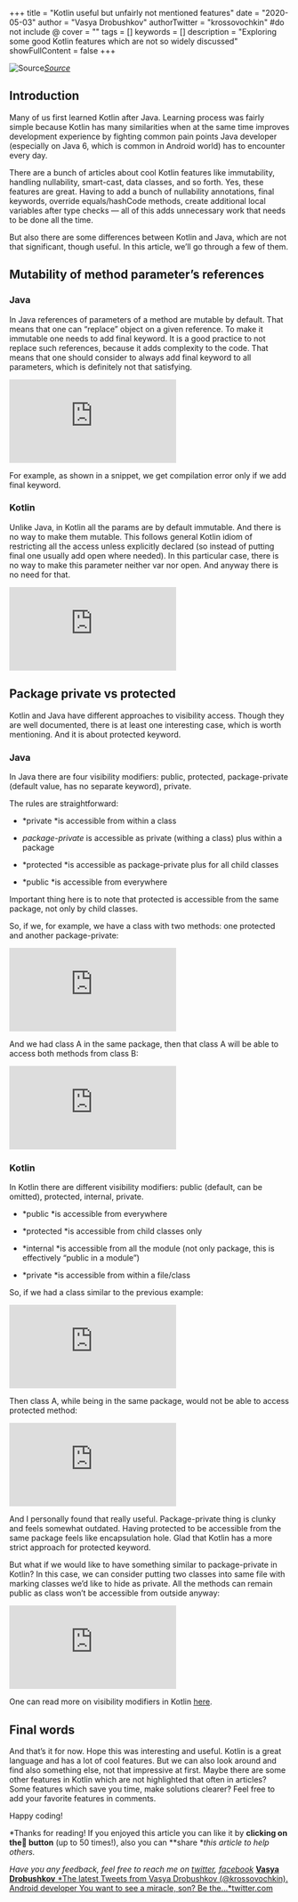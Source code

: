 +++
title = "Kotlin useful but unfairly not mentioned features"
date = "2020-05-03"
author = "Vasya Drobushkov"
authorTwitter = "krossovochkin" #do not include @
cover = ""
tags = []
keywords = []
description = "Exploring some good Kotlin features which are not so widely discussed"
showFullContent = false
+++

![[Source](https://unsplash.com/photos/5EoKAdyStik)](https://images.unsplash.com/photo-1519963759188-0e9264cd7992?ixlib=rb-1.2.1&auto=format&fit=crop&w=1357&q=80)*[Source](https://unsplash.com/photos/5EoKAdyStik)*

## Introduction

Many of us first learned Kotlin after Java. Learning process was fairly simple because Kotlin has many similarities when at the same time improves development experience by fighting common pain points Java developer (especially on Java 6, which is common in Android world) has to encounter every day.

There are a bunch of articles about cool Kotlin features like immutability, handling nullability, smart-cast, data classes, and so forth. Yes, these features are great. Having to add a bunch of nullability annotations, final keywords, override equals/hashCode methods, create additional local variables after type checks — all of this adds unnecessary work that needs to be done all the time.

But also there are some differences between Kotlin and Java, which are not that significant, though useful. In this article, we’ll go through a few of them.

## Mutability of method parameter’s references

### Java

In Java references of parameters of a method are mutable by default.
That means that one can “replace” object on a given reference. To make it immutable one needs to add final keyword. It is a good practice to not replace such references, because it adds complexity to the code. That means that one should consider to always add final keyword to all parameters, which is definitely not that satisfying.

<iframe src="https://medium.com/media/dd85a1c81b81e8681258fc1937ca7306" frameborder=0></iframe>

For example, as shown in a snippet, we get compilation error only if we add final keyword.

### Kotlin

Unlike Java, in Kotlin all the params are by default immutable. And there is no way to make them mutable. This follows general Kotlin idiom of restricting all the access unless explicitly declared (so instead of putting final one usually add open where needed). In this particular case, there is no way to make this parameter neither var nor open. And anyway there is no need for that.

<iframe src="https://medium.com/media/92c53cc085df1c9f86ab78b73eaa8930" frameborder=0></iframe>

## Package private vs protected

Kotlin and Java have different approaches to visibility access. Though they are well documented, there is at least one interesting case, which is worth mentioning. And it is about protected keyword.

### Java

In Java there are four visibility modifiers: public, protected, package-private (default value, has no separate keyword), private.

The rules are straightforward:

* *private *is accessible from within a class

* *package-private* is accessible as private (withing a class) plus within a package

* *protected *is accessible as package-private plus for all child classes

* *public *is accessible from everywhere

Important thing here is to note that protected is accessible from the same package, not only by child classes.

So, if we, for example, we have a class with two methods: one protected and another package-private:

<iframe src="https://medium.com/media/8712b2bb67ab904caa658e0d9cc5b28b" frameborder=0></iframe>

And we had class A in the same package, then that class A will be able to access both methods from class B:

<iframe src="https://medium.com/media/5fcb5d1b1fb3d8d8b870649063e7e0e1" frameborder=0></iframe>

### Kotlin

In Kotlin there are different visibility modifiers: public (default, can be omitted), protected, internal, private.

* *public *is accessible from everywhere

* *protected *is accessible from child classes only

* *internal *is accessible from all the module (not only package, this is effectively “public in a module”)

* *private *is accessible from within a file/class

So, if we had a class similar to the previous example:

<iframe src="https://medium.com/media/58b24b15de561cef063810bb7cc46b87" frameborder=0></iframe>

Then class A, while being in the same package, would not be able to access protected method:

<iframe src="https://medium.com/media/70fb552768b9b2c0b3c94db2cd948ae4" frameborder=0></iframe>

And I personally found that really useful. Package-private thing is clunky and feels somewhat outdated. Having protected to be accessible from the same package feels like encapsulation hole. Glad that Kotlin has a more strict approach for protected keyword.

But what if we would like to have something similar to package-private in Kotlin? In this case, we can consider putting two classes into same file with marking classes we’d like to hide as private. All the methods can remain public as class won’t be accessible from outside anyway:

<iframe src="https://medium.com/media/4c98ee906877f9642c539d2a6d5cec9b" frameborder=0></iframe>

One can read more on visibility modifiers in Kotlin [here](https://kotlinlang.org/docs/reference/visibility-modifiers.html).

## Final words

And that’s it for now. Hope this was interesting and useful. Kotlin is a great language and has a lot of cool features. But we can also look around and find also something else, not that impressive at first. Maybe there are some other features in Kotlin which are not highlighted that often in articles? Some features which save you time, make solutions clearer? Feel free to add your favorite features in comments.

Happy coding!

*Thanks for reading!
If you enjoyed this article you can like it by **clicking on the👏 button** (up to 50 times!), also you can **share **this article to help others.*

*Have you any feedback, feel free to reach me on [twitter](https://twitter.com/krossovochkin), [facebook](https://www.facebook.com/vasya.drobushkov)*
[**Vasya Drobushkov**
*The latest Tweets from Vasya Drobushkov (@krossovochkin). Android developer You want to see a miracle, son? Be the…*twitter.com](https://twitter.com/krossovochkin)
